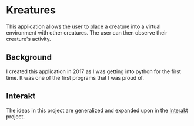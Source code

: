 # Kreatures
This application allows the user to place a creature into a virtual environment with other creatures. The user can then observe their creature's activity.

## Background
I created this application in 2017 as I was getting into python for the first time. It was one of the first programs that I was proud of.

## Interakt
The ideas in this project are generalized and expanded upon in the [Interakt](https://github.com/McCoy-Software-Solutions/Interakt) project.
